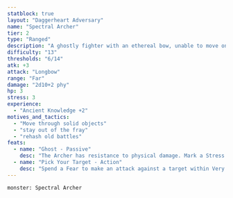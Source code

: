```yaml
---
statblock: true
layout: "Daggerheart Adversary"
name: "Spectral Archer"
tier: 2
type: "Ranged"
description: "A ghostly fighter with an ethereal bow, unable to move on while their charge is vulnerable."
difficulty: "13"
thresholds: "6/14"
atk: +3
attack: "Longbow"
range: "Far"
damage: "2d10+2 phy"
hp: 3
stress: 3
experience:
  - "Ancient Knowledge +2"
motives_and_tactics:
  - "Move through solid objects"
  - "stay out of the fray"
  - "rehash old battles"
feats:
  - name: "Ghost - Passive"
    desc: "The Archer has resistance to physical damage. Mark a Stress to move up to Close range through solid objects."
  - name: "Pick Your Target - Action"
    desc: "Spend a Fear to make an attack against a target within Very Close range of at least two other PCs. On a success, the target takes 2d8+12 physical damage."
---
```


```statblock
monster: Spectral Archer
```
